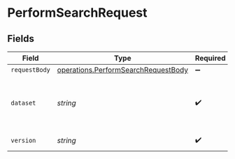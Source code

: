# PerformSearchRequest


## Fields

| Field                                                                                      | Type                                                                                       | Required                                                                                   | Description                                                                                |
| ------------------------------------------------------------------------------------------ | ------------------------------------------------------------------------------------------ | ------------------------------------------------------------------------------------------ | ------------------------------------------------------------------------------------------ |
| `requestBody`                                                                              | [operations.PerformSearchRequestBody](../../models/operations/performsearchrequestbody.md) | :heavy_minus_sign:                                                                         | N/A                                                                                        |
| `dataset`                                                                                  | *string*                                                                                   | :heavy_check_mark:                                                                         | Name of the dataset. In this case, the default value is oa_citations                       |
| `version`                                                                                  | *string*                                                                                   | :heavy_check_mark:                                                                         | Version of the dataset.                                                                    |